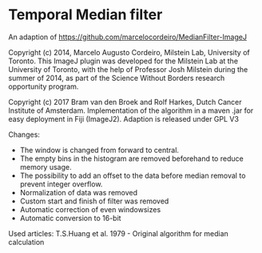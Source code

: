 # Temporal Median filter 
An adaption of https://github.com/marcelocordeiro/MedianFilter-ImageJ

Copyright (c) 2014, Marcelo Augusto Cordeiro, Milstein Lab, University of Toronto.
This ImageJ plugin was developed for the Milstein Lab at the University of Toronto,
with the help of Professor Josh Milstein during the summer of 2014, as part of the
Science Without Borders research opportunity program.

Copyright (c) 2017 Bram van den Broek and Rolf Harkes, Dutch Cancer Institute of Amsterdam.
Implementation of the algorithm in a maven .jar for easy deployment in Fiji (ImageJ2). Adaption is released under GPL V3

Changes:
* The window is changed from forward to central.
* The empty bins in the histogram are removed beforehand to reduce memory usage.
* The possibility to add an offset to the data before median removal to prevent integer overflow.
* Normalization of data was removed
* Custom start and finish of filter was removed
* Automatic correction of even windowsizes
* Automatic conversion to 16-bit

Used articles:
T.S.Huang et al. 1979 - Original algorithm for median calculation

